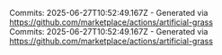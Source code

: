 Commits: 2025-06-27T10:52:49.167Z - Generated via https://github.com/marketplace/actions/artificial-grass
<br>
Commits: 2025-06-27T10:52:49.167Z - Generated via https://github.com/marketplace/actions/artificial-grass
<br>

